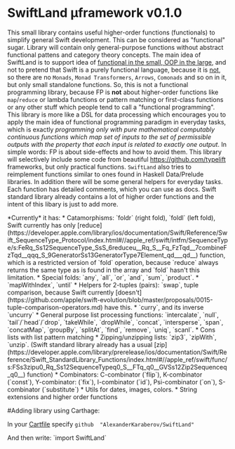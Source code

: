# SwiftLand µframework v0.1.0

This small library contains useful higher-order functions (functionals) to simplify general Swift development. This can be considered as "functional" sugar. Library will contain only general-purpose functions without abstract functional pattens and category theory concepts. The main idea of SwiftLand is to support idea of [functional in the small, OOP in the large](http://www.johndcook.com/blog/2009/03/23/functional-in-the-small-oo-in-the-large/), and not to pretend that Swift is a purely functional language, because it is [not](https://en.wikipedia.org/wiki/Referential_transparency), so there are no `Monads`, `Monad Transformers`, `Arrows`, `Comonads` and so on in it, but only small standalone functions. So, this is not a functional programming library, because FP is **not** about higher-order functions like `map`/`reduce` or lambda functions or pattern matching or first-class functions or any other stuff which people tend to call a "functional programming". This library is more like a DSL for data processing which encourages you to apply the main idea of functional programming paradigm in everyday tasks, which is exactly *programming only with pure mathematical computably continuous functions which map set of inputs to the set of permissible outputs with the property that each input is related to exactly one output*. In simple words: FP is about side-effects and how to avoid them.
This library will selectively include some code from beautiful https://github.com/typelift frameworks, but only practical functions. `SwiftLand` also tries to reimplement functions similar to ones found in Haskell Data/Prelude libraries. In addition there will be some general helpers for everyday tasks. Each function has detailed comments, which you can use as docs. Swift standard library already contains a lot of higher order functions and the intent of this libary is just to add more.
<p>  *Currently* it has:
* Catamorphisms: `foldr` (right fold), `foldl` (left fold), Swift currently has only [reduce](https://developer.apple.com/library/ios/documentation/Swift/Reference/Swift_SequenceType_Protocol/index.html#//apple_ref/swift/intfm/SequenceType/s:FeRq_Ss12SequenceType_SsS_6reduceu__Rq_S__Fq_FzTqd__7combineFzTqd__qqq_S_9GeneratorSs13GeneratorType7Element_qd___qd__) function, which is a restricted version of `fold` operation, because `reduce` always returns the same type as is found in the array and `fold` hasn't this limitation.
* Special folds: `any`, `all`, `or`, `and`, `sum`, `product`.
* `mapWithIndex`, `until`
* Helpers for 2-tuples (pairs): `swap`, tuple comparison, because Swift currently [doesn't](https://github.com/apple/swift-evolution/blob/master/proposals/0015-tuple-comparison-operators.md) have this.
* `curry`, and its inverse `uncurry`
* General purpose list processing functions: `intercalate`, `null`, `tail`/`head`/`drop`, `takeWhile`, `dropWhile`, `concat`, `intersperse`, `span`, `concatMap`, `groupBy`, `splitAt`, `find`, `remove`, `uniq`, `scanl`.
* Cons lists with list pattern matching
* Zipping/unzipping lists: `zip3`, `zipWith`, `unzip`. (Swift standard library already has a usual [zip](https://developer.apple.com/library/prerelease/ios/documentation/Swift/Reference/Swift_StandardLibrary_Functions/index.html#//apple_ref/swift/func/s:FSs3zipu0_Rq_Ss12SequenceTypeq0_S__FTq_q0__GVSs12Zip2Sequenceq_q0__) function)
* Combinators:  C-combinator (`flip`), K-combinator (`const`), Y-combinator: (`fix`), I-combinator (`id`), Psi-combinator (`on`), S-combinator (`substitute`) 
* Utils for dates, images, colors.
* String extensions and higher order functions

#Adding library using Carthage:

In your [Cartfile](https://github.com/Carthage/Carthage#adding-frameworks-to-an-application) specify `github  "AlexanderKaraberov/SwiftLand"`
<p>And then write: `import SwiftLand`
